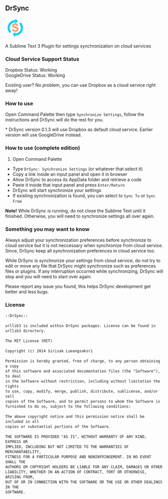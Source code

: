 ## DrSync

![DrSync Logo](https://raw.githubusercontent.com/spywhere/spywhere.github.com/master/images/drsync/DrSyncMini.png)

A Sublime Text 3 Plugin for settings synchronization on cloud services

### Cloud Service Support Status

Dropbox Status: Working<br />
GoogleDrive Status: Working

Existing user? No problem, you can use Dropbox as a cloud service right away!

### How to use
Open Command Palette then type `Synchronize Settings`, follow the instructions and DrSync will do the rest for you.

\* DrSync version 0.1.3 will use Dropbox as default cloud service. Earlier version will use GoogleDrive instead.

### How to use (complete edition)

 1. Open Command Palette
 * Type `DrSync: Synchronize Settings` (or whatever that select it)
 * Copy a link inside an input panel and open it in browser
 * Allow DrSync to access its AppData folder and retrieve a code
 * Paste it inside that input panel and press `Enter/Return`
 * DrSync will start synchronize your settings
 * If existing synchronization is found, you can select to `Sync To` or `Sync From`

**Note!** While DrSync is running, do not close the Sublime Text until it finished. Otherwise, you will need to synchronize settings all over again.

### Something you may want to know
Always adjust your synchronization preferences before synchronize to cloud service but it is not neccessary when synchronize from cloud service. Since, DrSync keep all synchronization preferences in cloud service too.

While DrSync is synchronize your settings from cloud service, do not try to edit or move any file that DrSync might synchronize such as preferences files or plugins. If any interruption occurred while synchronizing, DrSync will stop and you will need to start over again.

Please report any issue you found, this helps DrSync development get better and less bugs.

### License
	::DrSync::

	urllib3 is included within DrSync packages. License can be found in urllib3 directory.

	The MIT License (MIT)

	Copyright (c) 2014 Sirisak Lueangsaksri

	Permission is hereby granted, free of charge, to any person obtaining a copy
	of this software and associated documentation files (the "Software"), to deal
	in the Software without restriction, including without limitation the rights
	to use, copy, modify, merge, publish, distribute, sublicense, and/or sell
	copies of the Software, and to permit persons to whom the Software is
	furnished to do so, subject to the following conditions:

	The above copyright notice and this permission notice shall be included in all
	copies or substantial portions of the Software.

	THE SOFTWARE IS PROVIDED "AS IS", WITHOUT WARRANTY OF ANY KIND, EXPRESS OR
	IMPLIED, INCLUDING BUT NOT LIMITED TO THE WARRANTIES OF MERCHANTABILITY,
	FITNESS FOR A PARTICULAR PURPOSE AND NONINFRINGEMENT. IN NO EVENT SHALL THE
	AUTHORS OR COPYRIGHT HOLDERS BE LIABLE FOR ANY CLAIM, DAMAGES OR OTHER
	LIABILITY, WHETHER IN AN ACTION OF CONTRACT, TORT OR OTHERWISE, ARISING FROM,
	OUT OF OR IN CONNECTION WITH THE SOFTWARE OR THE USE OR OTHER DEALINGS IN THE
	SOFTWARE.
